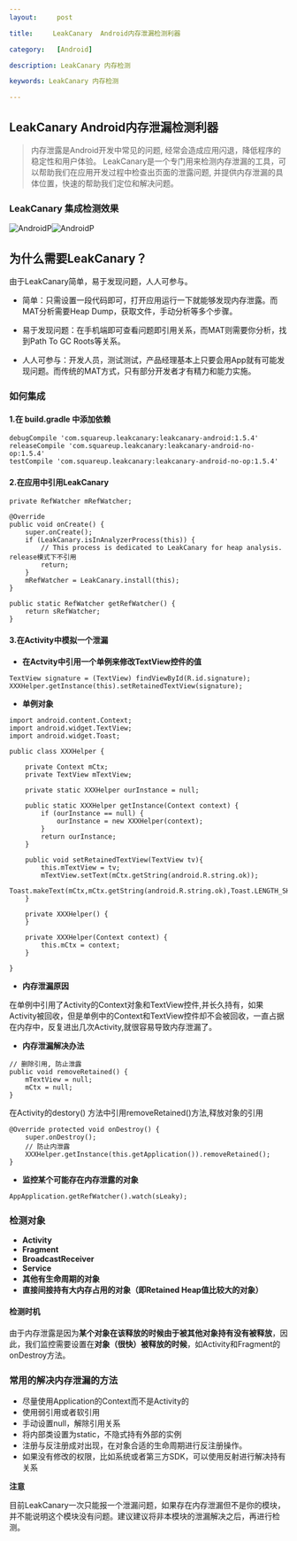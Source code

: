 ```yaml
---
layout:     post

title:     LeakCanary  Android内存泄漏检测利器

category:   [Android]

description: LeakCanary 内存检测

keywords: LeakCanary 内存检测

---
```


## LeakCanary  Android内存泄漏检测利器

> 内存泄露是Android开发中常见的问题, 经常会造成应用闪退，降低程序的稳定性和用户体验。
LeakCanary是一个专门用来检测内存泄漏的工具，可以帮助我们在应用开发过程中检查出页面的泄露问题, 并提供内存泄漏的具体位置，快速的帮助我们定位和解决问题。


### LeakCanary 集成检测效果
 
![AndroidP](F://博客/技术类/Android/leakCanary/page_01.png)![AndroidP](F://博客/技术类/Android/leakCanary/page_02.png)


## 为什么需要LeakCanary？

由于LeakCanary简单，易于发现问题，人人可参与。

- 简单：只需设置一段代码即可，打开应用运行一下就能够发现内存泄露。而MAT分析需要Heap Dump，获取文件，手动分析等多个步骤。

- 易于发现问题：在手机端即可查看问题即引用关系，而MAT则需要你分析，找到Path To GC Roots等关系。

- 人人可参与：开发人员，测试测试，产品经理基本上只要会用App就有可能发现问题。而传统的MAT方式，只有部分开发者才有精力和能力实施。


### 如何集成

#### 1.在 build.gradle 中添加依赖
```
debugCompile 'com.squareup.leakcanary:leakcanary-android:1.5.4'
releaseCompile 'com.squareup.leakcanary:leakcanary-android-no-op:1.5.4'
testCompile 'com.squareup.leakcanary:leakcanary-android-no-op:1.5.4'
```

#### 2.在应用中引用LeakCanary
```
private RefWatcher mRefWatcher;

@Override
public void onCreate() {
    super.onCreate();
    if (LeakCanary.isInAnalyzerProcess(this)) {
        // This process is dedicated to LeakCanary for heap analysis. release模式下不引用
        return;
    }
    mRefWatcher = LeakCanary.install(this);
}

public static RefWatcher getRefWatcher() {
    return sRefWatcher;
}
```

#### 3.在Activity中模拟一个泄漏


- **在Actvity中引用一个单例来修改TextView控件的值**
```
TextView signature = (TextView) findViewById(R.id.signature);
XXXHelper.getInstance(this).setRetainedTextView(signature);
```
- **单例对象**
```
import android.content.Context;
import android.widget.TextView;
import android.widget.Toast;

public class XXXHelper {

    private Context mCtx;
    private TextView mTextView;

    private static XXXHelper ourInstance = null;

    public static XXXHelper getInstance(Context context) {
        if (ourInstance == null) {
            ourInstance = new XXXHelper(context);
        }
        return ourInstance;
    }

    public void setRetainedTextView(TextView tv){
        this.mTextView = tv;
        mTextView.setText(mCtx.getString(android.R.string.ok));
        Toast.makeText(mCtx,mCtx.getString(android.R.string.ok),Toast.LENGTH_SHORT).show();
    }

    private XXXHelper() {
    }

    private XXXHelper(Context context) {
        this.mCtx = context;
    }

}
```

- **内存泄漏原因**
 
在单例中引用了Activity的Context对象和TextView控件,并长久持有，如果Activity被回收，但是单例中的Context和TextView控件却不会被回收，一直占据在内存中，反复进出几次Activity,就很容易导致内存泄漏了。

- **内存泄漏解决办法**
```
// 删除引用, 防止泄露
public void removeRetained() {
    mTextView = null;
    mCtx = null;
}
```
在Activity的destory() 方法中引用removeRetained()方法,释放对象的引用
```
@Override protected void onDestroy() {
    super.onDestroy();
    // 防止内泄露
    XXXHelper.getInstance(this.getApplication()).removeRetained();
}
```

- **监控某个可能存在内存泄露的对象**
```
AppApplication.getRefWatcher().watch(sLeaky);
```


### 检测对象

- **Activity**
- **Fragment**
- **BroadcastReceiver**
- **Service**
- **其他有生命周期的对象**
- **直接间接持有大内存占用的对象（即Retained Heap值比较大的对象）**

#### 检测时机

由于内存泄露是因为**某个对象在该释放的时候由于被其他对象持有没有被释放**，因此，我们监控需要设置在**对象（很快）被释放的时候**，如Activity和Fragment的onDestroy方法。

### 常用的解决内存泄漏的方法 

- 尽量使用Application的Context而不是Activity的
- 使用弱引用或者软引用
- 手动设置null，解除引用关系
- 将内部类设置为static，不隐式持有外部的实例
- 注册与反注册成对出现，在对象合适的生命周期进行反注册操作。
- 如果没有修改的权限，比如系统或者第三方SDK，可以使用反射进行解决持有关系


**注意**

目前LeakCanary一次只能报一个泄漏问题，如果存在内存泄漏但不是你的模块，并不能说明这个模块没有问题。建议建议将非本模块的泄漏解决之后，再进行检测。

 














